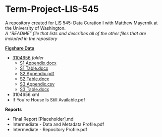 # Term-Project-LIS-545
A repository created for LIS 545: Data Curation I with Matthew Mayernik at the University of Washington.    
*A “README” file that lists and describes all of the other files that are included in the repository*   
  
**[Figshare Data](Figshare-Data)**  
 * [3104656](Figshare-Data/3104656) *folder*
    * [S1 Appendix.docx](Figshare-Data/3104656/S1%20Appendix.docx)  
    * [S1 Table.docx](Figshare-Data/3104656/S1%20Table.docx)  
    * [S2 Appendix.pdf](Figshare-Data/3104656/S2%20Appendix.pdf)  
    * [S2 Table.docx](Figshare-Data/3104656/S2%20Table.docx)  
    * [S3 Appendix.csv](Figshare-Data/3104656/S3%20Appendix.csv)  
    * [S3 Table.docx](Figshare-Data/3104656/S3%20Table.docx)  
* 3104656.xml  
* If You're House Is Still Available.pdf  
  
**Reports**
* Final Report [Placeholder].md
* Intermediate - Data and Metadata Profile.pdf
* Intermediate - Repository Profile.pdf

